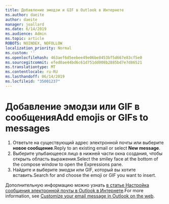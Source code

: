```yaml
---
title: Добавление эмодзи и GIF в Outlook в Интернете
ms.author: daeite
author: daeite
manager: joallard
ms.date: 6/14/2019
ms.audience: Admin
ms.topic: article
ROBOTS: NOINDEX, NOFOLLOW
localization_priority: Normal
ms.custom: ''
ms.openlocfilehash: 463aef6d5eebee49e06be8453bf5d667e83cf5e0
ms.sourcegitcommit: efed0ae44bd6c61d751dd008b2885bd7e7d86521
ms.translationtype: MT
ms.contentlocale: ru-RU
ms.lasthandoff: 06/14/2019
ms.locfileid: "35001237"
---
```

# <a name="add-emojis-or-gifs-to-messages"></a><span data-ttu-id="ae388-102">Добавление эмодзи или GIF в сообщения</span><span class="sxs-lookup"><span data-stu-id="ae388-102">Add emojis or GIFs to messages</span></span>

1. <span data-ttu-id="ae388-103">Ответьте на существующий адрес электронной почты или выберите **новое сообщение**.</span><span class="sxs-lookup"><span data-stu-id="ae388-103">Reply to an existing email or select **New message**.</span></span>
1. <span data-ttu-id="ae388-104">Выберите улыбающееся лицо в нижней части окна создания, чтобы открыть область выражения.</span><span class="sxs-lookup"><span data-stu-id="ae388-104">Select the smiley face at the bottom of the compose window to open the Expressions pane.</span></span>
1. <span data-ttu-id="ae388-105">Найдите и выберите эмодзи или GIF, который вы хотите вставить.</span><span class="sxs-lookup"><span data-stu-id="ae388-105">Search for and choose the emoji or GIF you want to insert.</span></span>

<span data-ttu-id="ae388-106">Дополнительную информацию можно узнать [в статье Настройка сообщения электронной почты в Outlook в Интернете](https://support.office.com/article/079442eb-6b41-4ff5-b6e0-a83d3967ac41).</span><span class="sxs-lookup"><span data-stu-id="ae388-106">For more information, see [Customize your email message in Outlook on the web](https://support.office.com/article/079442eb-6b41-4ff5-b6e0-a83d3967ac41).</span></span>